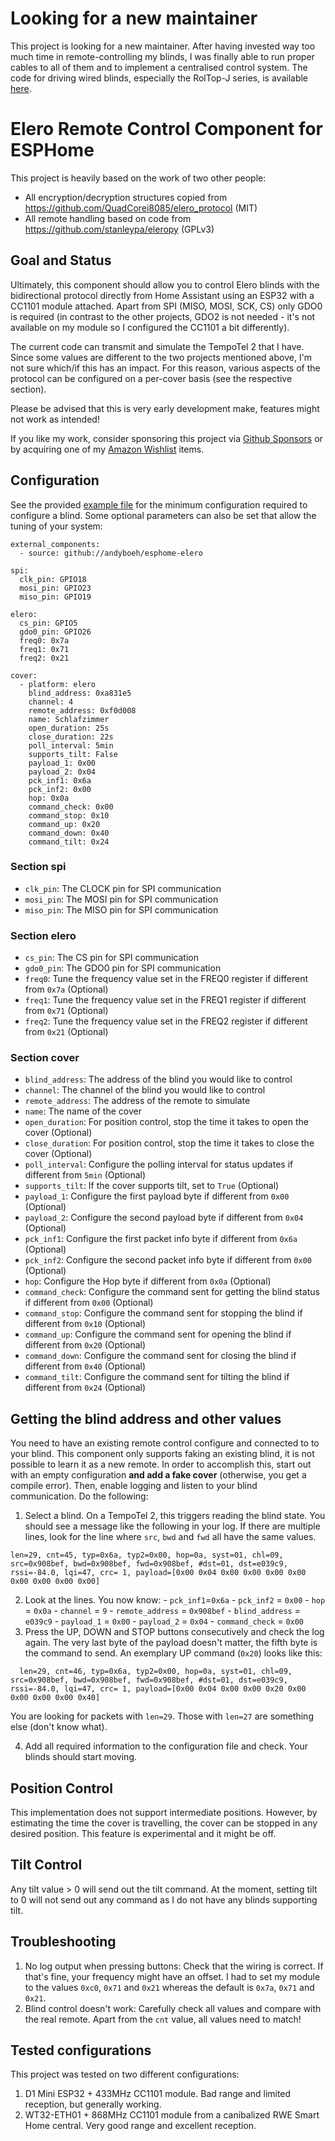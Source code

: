 # Looking for a new maintainer

This project is looking for a new maintainer. After having invested way too much time in remote-controlling my blinds, I was finally able to run proper cables to all of them and to implement a centralised control system. The code for driving wired blinds, especially the RolTop-J series, is available [here](https://github.com/andyboeh/esphome-elero_wired).

# Elero Remote Control Component for ESPHome

This project is heavily based on the work of two other people:

  * All encryption/decryption structures copied from https://github.com/QuadCorei8085/elero_protocol (MIT)
  * All remote handling based on code from https://github.com/stanleypa/eleropy (GPLv3)

## Goal and Status

Ultimately, this component should allow you to control Elero blinds with the
bidirectional protocol directly from Home Assistant using an ESP32 with a CC1101
module attached. Apart from SPI (MISO, MOSI, SCK, CS) only GDO0 is required (in contrast to the other projects, GDO2 is not needed - it's not available on my module so I configured the CC1101 a bit differently).

The current code can transmit and simulate the TempoTel 2 that I have. Since some values are different to the two projects mentioned above, I'm not sure which/if this has an impact. For this reason, various aspects of the protocol can be configured on a per-cover basis (see the respective section).

Please be advised that this is very early development make, features might not work as intended!

If you like my work, consider sponsoring this project via [Github Sponsors](https://github.com/sponsors/andyboeh) or by acquiring one of my [Amazon Wishlist](https://www.amazon.de/hz/wishlist/ls/ROO2X0G63PCT?ref_=wl_share) items.

## Configuration

See the provided [example file](example.yaml) for the minimum configuration required to configure a blind. Some optional parameters can also be set that allow the tuning of your system:

```
external_components:
  - source: github://andyboeh/esphome-elero

spi:
  clk_pin: GPIO18
  mosi_pin: GPIO23
  miso_pin: GPIO19

elero:
  cs_pin: GPIO5
  gdo0_pin: GPIO26
  freq0: 0x7a
  freq1: 0x71
  freq2: 0x21

cover:
  - platform: elero
    blind_address: 0xa831e5
    channel: 4
    remote_address: 0xf0d008
    name: Schlafzimmer
    open_duration: 25s
    close_duration: 22s
    poll_interval: 5min
    supports_tilt: False
    payload_1: 0x00
    payload_2: 0x04
    pck_inf1: 0x6a
    pck_inf2: 0x00
    hop: 0x0a
    command_check: 0x00
    command_stop: 0x10
    command_up: 0x20
    command_down: 0x40
    command_tilt: 0x24
```

### Section spi
  * `clk_pin`: The CLOCK pin for SPI communication
  * `mosi_pin`: The MOSI pin for SPI communication
  * `miso_pin`: The MISO pin for SPI communication

### Section elero
  * `cs_pin`: The CS pin for SPI communication
  * `gdo0_pin`: The GDO0 pin for SPI communication
  * `freq0`: Tune the frequency value set in the FREQ0 register if different from `0x7a` (Optional)
  * `freq1`: Tune the frequency value set in the FREQ1 register if different from `0x71` (Optional)
  * `freq2`: Tune the frequency value set in the FREQ2 register if different from `0x21` (Optional)

### Section cover
  * `blind_address`: The address of the blind you would like to control
  * `channel`: The channel of the blind you would like to control
  * `remote_address`: The address of the remote to simulate
  * `name`: The name of the cover
  * `open_duration`: For position control, stop the time it takes to open the cover (Optional)
  * `close_duration`: For position control, stop the time it takes to close the cover (Optional)
  * `poll_interval`: Configure the polling interval for status updates if different from `5min` (Optional)
  * `supports_tilt`: If the cover supports tilt, set to `True` (Optional)
  * `payload_1`: Configure the first payload byte if different from `0x00` (Optional)
  * `payload_2`: Configure the second payload byte if different from `0x04` (Optional)
  * `pck_inf1`: Configure the first packet info byte if different from `0x6a` (Optional)
  * `pck_inf2`: Configure the second packet info byte if different from `0x00` (Optional)
  * `hop`: Configure the Hop byte if different from `0x0a` (Optional)
  * `command_check`: Configure the command sent for getting the blind status if different from `0x00` (Optional)
  * `command_stop`: Configure the command sent for stopping the blind if different from `0x10` (Optional)
  * `command_up`: Configure the command sent for opening the blind if different from `0x20` (Optional)
  * `command_down`: Configure the command sent for closing the blind if different from `0x40` (Optional)
  * `command_tilt`: Configure the command sent for tilting the blind if different from `0x24` (Optional)

## Getting the blind address and other values

You need to have an existing remote control configure and connected to to your blind. This component only supports faking an existing blind, it is not possible to learn it as a new remote. In order to accomplish this, start out with an empty configuration **and add a fake cover** (otherwise, you get a compile error). Then, enable logging and listen to your blind communication. Do the following:

  1. Select a blind. On a TempoTel 2, this triggers reading the blind state. You should see a message like the following in your log. If there are multiple lines, look for the line where `src`, `bwd` and `fwd` all have the same values.
  ```
  len=29, cnt=45, typ=0x6a, typ2=0x00, hop=0a, syst=01, chl=09, src=0x908bef, bwd=0x908bef, fwd=0x908bef, #dst=01, dst=e039c9, rssi=-84.0, lqi=47, crc= 1, payload=[0x00 0x04 0x00 0x00 0x00 0x00 0x00 0x00 0x00 0x00]
  ```

  2. Look at the lines. You now know: 
    - `pck_inf1`=`0x6a`
    - `pck_inf2` = `0x00`
    - `hop` = `0x0a`
    - `channel` = `9`
    - `remote_address` = `0x908bef`
    - `blind_address` = `e039c9`
    - `payload_1` = `0x00`
    - `payload_2` = `0x04`
    - `command_check` = `0x00`
  3. Press the UP, DOWN and STOP buttons consecutively and check the log again. The very last byte of the payload doesn't matter, the fifth byte is the command to send. An exemplary UP command (`0x20`) looks like this:
  ```
    len=29, cnt=46, typ=0x6a, typ2=0x00, hop=0a, syst=01, chl=09, src=0x908bef, bwd=0x908bef, fwd=0x908bef, #dst=01, dst=e039c9, rssi=-84.0, lqi=47, crc= 1, payload=[0x00 0x04 0x00 0x00 0x20 0x00 0x00 0x00 0x00 0x40]
  ```
  You are looking for packets with `len=29`. Those with `len=27` are something else (don't know what).

  4. Add all required information to the configuration file and check. Your blinds should start moving.

## Position Control

This implementation does not support intermediate positions. However, by estimating the time the cover is travelling, the cover can be stopped in any desired position. This feature is experimental and it might be off.

## Tilt Control

Any tilt value > 0 will send out the tilt command. At the moment, setting tilt to 0 will not send out any command as I do not have any blinds supporting tilt.

## Troubleshooting

  1. No log output when pressing buttons: Check that the wiring is correct. If that's fine, your frequency might have an offset. I had to set my module to the values `0xc0`, `0x71` and `0x21` whereas the default is `0x7a`, `0x71` and `0x21`.
  2. Blind control doesn't work: Carefully check all values and compare with the real remote. Apart from the `cnt` value, all values need to match!

## Tested configurations

This project was tested on two different configurations:

  1. D1 Mini ESP32 + 433MHz CC1101 module. Bad range and limited reception, but generally working.
  2. WT32-ETH01 + 868MHz CC1101 module from a canibalized RWE Smart Home central. Very good range and excellent reception.
